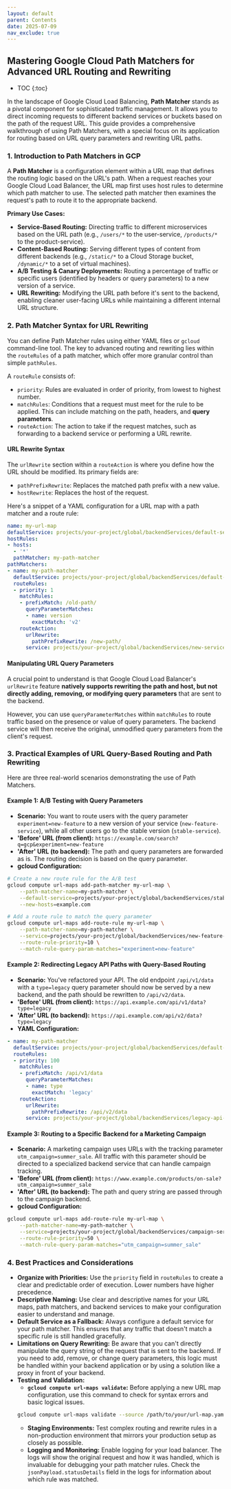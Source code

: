 ```yaml
---
layout: default
parent: Contents
date: 2025-07-09
nav_exclude: true
---
```


## Mastering Google Cloud Path Matchers for Advanced URL Routing and Rewriting
- TOC
{:toc}

In the landscape of Google Cloud Load Balancing, **Path Matcher** stands as a pivotal component for sophisticated traffic management. It allows you to direct incoming requests to different backend services or buckets based on the path of the request URL. This guide provides a comprehensive walkthrough of using Path Matchers, with a special focus on its application for routing based on URL query parameters and rewriting URL paths.

### 1. Introduction to Path Matchers in GCP

A **Path Matcher** is a configuration element within a URL map that defines the routing logic based on the URL's path. When a request reaches your Google Cloud Load Balancer, the URL map first uses host rules to determine which path matcher to use. The selected path matcher then examines the request's path to route it to the appropriate backend.

**Primary Use Cases:**

* **Service-Based Routing:** Directing traffic to different microservices based on the URL path (e.g., `/users/*` to the user-service, `/products/*` to the product-service).
* **Content-Based Routing:** Serving different types of content from different backends (e.g., `/static/*` to a Cloud Storage bucket, `/dynamic/*` to a set of virtual machines).
* **A/B Testing & Canary Deployments:** Routing a percentage of traffic or specific users (identified by headers or query parameters) to a new version of a service.
* **URL Rewriting:** Modifying the URL path before it's sent to the backend, enabling cleaner user-facing URLs while maintaining a different internal URL structure.

### 2. Path Matcher Syntax for URL Rewriting

You can define Path Matcher rules using either YAML files or `gcloud` command-line tool. The key to advanced routing and rewriting lies within the `routeRules` of a path matcher, which offer more granular control than simple `pathRules`.

A `routeRule` consists of:
* `priority`: Rules are evaluated in order of priority, from lowest to highest number.
* `matchRules`: Conditions that a request must meet for the rule to be applied. This can include matching on the path, headers, and **query parameters**.
* `routeAction`: The action to take if the request matches, such as forwarding to a backend service or performing a URL rewrite.

#### URL Rewrite Syntax

The `urlRewrite` section within a `routeAction` is where you define how the URL should be modified. Its primary fields are:

* `pathPrefixRewrite`: Replaces the matched path prefix with a new value.
* `hostRewrite`: Replaces the host of the request.

Here's a snippet of a YAML configuration for a URL map with a path matcher and a route rule:

```yaml
name: my-url-map
defaultService: projects/your-project/global/backendServices/default-service
hostRules:
- hosts:
  - '*'
  pathMatcher: my-path-matcher
pathMatchers:
- name: my-path-matcher
  defaultService: projects/your-project/global/backendServices/default-service
  routeRules:
  - priority: 1
    matchRules:
    - prefixMatch: /old-path/
      queryParameterMatches:
      - name: version
        exactMatch: 'v2'
    routeAction:
      urlRewrite:
        pathPrefixRewrite: /new-path/
      service: projects/your-project/global/backendServices/new-service

```

#### Manipulating URL Query Parameters

A crucial point to understand is that Google Cloud Load Balancer's `urlRewrite` feature **natively supports rewriting the path and host, but not directly adding, removing, or modifying query parameters** that are sent to the backend.

However, you can use `queryParameterMatches` within `matchRules` to route traffic based on the presence or value of query parameters. The backend service will then receive the original, unmodified query parameters from the client's request.

### 3. Practical Examples of URL Query-Based Routing and Path Rewriting

Here are three real-world scenarios demonstrating the use of Path Matchers.

#### Example 1: A/B Testing with Query Parameters

* **Scenario:** You want to route users with the query parameter `experiment=new-feature` to a new version of your service (`new-feature-service`), while all other users go to the stable version (`stable-service`).
* **'Before' URL (from client):** `https://example.com/search?q=gcp&experiment=new-feature`
* **'After' URL (to backend):** The path and query parameters are forwarded as is. The routing decision is based on the query parameter.
* **gcloud Configuration:**

```bash
# Create a new route rule for the A/B test
gcloud compute url-maps add-path-matcher my-url-map \
    --path-matcher-name=my-path-matcher \
    --default-service=projects/your-project/global/backendServices/stable-service \
    --new-hosts=example.com

# Add a route rule to match the query parameter
gcloud compute url-maps add-route-rule my-url-map \
    --path-matcher-name=my-path-matcher \
    --service=projects/your-project/global/backendServices/new-feature-service \
    --route-rule-priority=10 \
    --match-rule-query-param-matches="experiment=new-feature"
```

#### Example 2: Redirecting Legacy API Paths with Query-Based Routing

* **Scenario:** You've refactored your API. The old endpoint `/api/v1/data` with a `type=legacy` query parameter should now be served by a new backend, and the path should be rewritten to `/api/v2/data`.
* **'Before' URL (from client):** `https://api.example.com/api/v1/data?type=legacy`
* **'After' URL (to backend):** `https://api.example.com/api/v2/data?type=legacy`
* **YAML Configuration:**

```yaml
- name: my-path-matcher
  defaultService: projects/your-project/global/backendServices/default-api-service
  routeRules:
  - priority: 100
    matchRules:
    - prefixMatch: /api/v1/data
      queryParameterMatches:
      - name: type
        exactMatch: 'legacy'
    routeAction:
      urlRewrite:
        pathPrefixRewrite: /api/v2/data
      service: projects/your-project/global/backendServices/legacy-api-service
```

#### Example 3: Routing to a Specific Backend for a Marketing Campaign

* **Scenario:** A marketing campaign uses URLs with the tracking parameter `utm_campaign=summer_sale`. All traffic with this parameter should be directed to a specialized backend service that can handle campaign tracking.
* **'Before' URL (from client):** `https://www.example.com/products/on-sale?utm_campaign=summer_sale`
* **'After' URL (to backend):** The path and query string are passed through to the campaign backend.
* **gcloud Configuration:**

```bash
gcloud compute url-maps add-route-rule my-url-map \
    --path-matcher-name=my-path-matcher \
    --service=projects/your-project/global/backendServices/campaign-service \
    --route-rule-priority=50 \
    --match-rule-query-param-matches="utm_campaign=summer_sale"
```

### 4. Best Practices and Considerations

* **Organize with Priorities:** Use the `priority` field in `routeRules` to create a clear and predictable order of execution. Lower numbers have higher precedence.
* **Descriptive Naming:** Use clear and descriptive names for your URL maps, path matchers, and backend services to make your configuration easier to understand and manage.
* **Default Service as a Fallback:** Always configure a default service for your path matcher. This ensures that any traffic that doesn't match a specific rule is still handled gracefully.
* **Limitations on Query Rewriting:** Be aware that you can't directly manipulate the query string of the request that is sent to the backend. If you need to add, remove, or change query parameters, this logic must be handled within your backend application or by using a solution like a proxy in front of your backend.
* **Testing and Validation:**
    * **`gcloud compute url-maps validate`:** Before applying a new URL map configuration, use this command to check for syntax errors and basic logical issues.
    ```bash
    gcloud compute url-maps validate --source /path/to/your/url-map.yaml
    ```
    * **Staging Environments:** Test complex routing and rewrite rules in a non-production environment that mirrors your production setup as closely as possible.
    * **Logging and Monitoring:** Enable logging for your load balancer. The logs will show the original request and how it was handled, which is invaluable for debugging your path matcher rules. Check the `jsonPayload.statusDetails` field in the logs for information about which rule was matched.